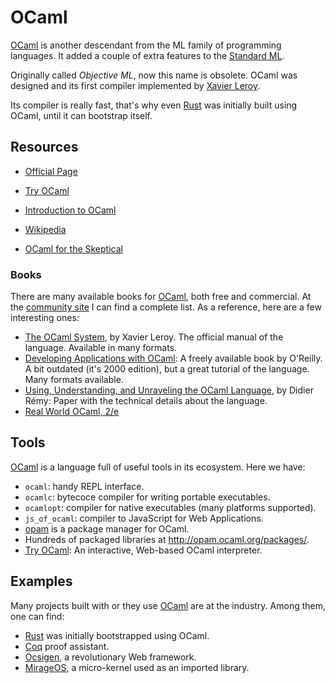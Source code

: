 OCaml
=====

[OCaml][ocaml] is another descendant from the ML
family of programming languages.  It added a couple of extra features to the
[Standard ML](https://en.wikipedia.org/wiki/Standard_ML).

Originally called _Objective ML_, now this name is obsolete.
OCaml was designed and its first compiler implemented by
[Xavier Leroy](http://pauillac.inria.fr/~xleroy/).

Its compiler is really fast, that's why even [Rust](https://www.rust-lang.org/)
was initially built using OCaml, until it can bootstrap itself.

[ocaml]:	http://ocaml.org/

Resources
---------

 - [Official Page](https://ocaml.org/)
 - [Try OCaml](https://try.ocamlpro.com/)
 - [Introduction to OCaml](https://blog.baturin.org/introduction-to-ocaml.html)
 - [Wikipedia](https://en.wikipedia.org/wiki/OCaml)

 - [OCaml for the Skeptical](https://www2.lib.uchicago.edu/keith/ocaml-class/)


### Books ###

There are many available books for [OCaml][ocaml], both free and commercial.
At the [community site](http://ocaml.org/learn/books.html) I can find a complete
list.  As a reference, here are a few interesting ones:

 - [The OCaml System](http://caml.inria.fr/pub/docs/manual-ocaml/),
   by Xavier Leroy.  The official manual of the language.  Available in many
   formats.
 - [Developing Applications with OCaml](http://caml.inria.fr/pub/docs/oreilly-book/):
   A freely available book by O'Reilly.  A bit outdated (it's 2000 edition), but
   a great tutorial of the language.  Many formats available.
 - [Using, Understanding, and Unraveling the OCaml Language](http://caml.inria.fr/pub/docs/u3-ocaml/),
   by Didier Rémy:  Paper with the technical details about the language.
 - [Real World OCaml, 2/e](https://dev.realworldocaml.org/)


Tools
-----

[OCaml][ocaml] is a language full of useful tools in its ecosystem.
Here we have:

 - `ocaml`: handy REPL interface.
 - `ocamlc`: bytecoce compiler for writing portable executables.
 - `ocamlopt`: compiler for native executables (many platforms supported).
 - `js_of_ocaml`: compiler to JavaScript for Web Applications.
 - [opam](http://opam.ocaml.org) is a package manager for OCaml.
 - Hundreds of packaged libraries at <http://opam.ocaml.org/packages/>.
 - [Try OCaml](https://try.ocamlpro.com/):
   An interactive, Web-based OCaml interpreter.

Examples
--------

Many projects built with or they use [OCaml][ocaml] are at the industry.
Among them, one can find:

 - [Rust](http://rust-lang.org) was initially bootstrapped using OCaml.
 - [Coq](https://coq.inria.fr/) proof assistant.
 - [Ocsigen](http://ocsigen.org/), a revolutionary Web framework.
 - [MirageOS](https://mirage.io/), a micro-kernel used as an imported library.
